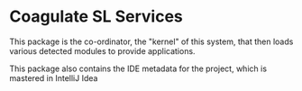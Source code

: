 # Coagulate SL Services

This package is the co-ordinator, the "kernel" of this system, that then loads various detected modules to provide applications.

This package also contains the IDE metadata for the project, which is mastered in IntelliJ Idea

